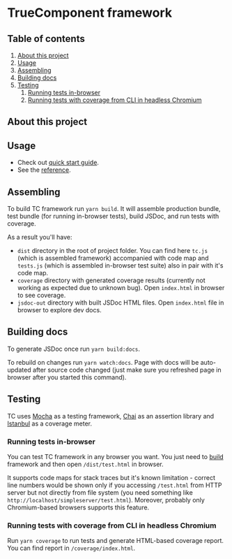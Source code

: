 # TrueComponent framework

## Table of contents
1. [About this project](#about-this-project)
1. [Usage](#usage)
2. [Assembling](#assembling)
3. [Building docs](#building-docs)
4. [Testing](#testing)
    1. [Running tests in-browser](#running-tests-in-browser)
    2. [Running tests with coverage from CLI in headless Chromium](#running-tests-with-coverage-from-cli-in-headless-chromium)

## About this project

## Usage
* Check out [quick start guide](docs/QUICK_START.md).
* See the [reference](docs/API.md).

## Assembling
To build TC framework run `yarn build`. It will assemble production bundle,
test bundle (for running in-browser tests), build JSDoc, and run tests with
coverage.

As a result you'll have:
* `dist` directory in the root of project folder. You can find here `tc.js`
(which is assembled framework) accompanied with code map and `tests.js` (which
is assembled in-browser test suite) also in pair with it's code map.
* `coverage` directory with generated coverage results (currently not working
as expected due to unknown bug). Open `index.html` in browser to see coverage.
* `jsdoc-out` directory with built JSDoc HTML files. Open `index.html` file
in browser to explore dev docs.

## Building docs
To generate JSDoc once run `yarn build:docs`.

To rebuild on changes run `yarn watch:docs`. Page with docs will be
auto-updated after source code changed (just make sure you refreshed page
in browser after you started this command).

## Testing
TC uses [Mocha](https://mochajs.org/) as a testing framework,
[Chai](https://www.chaijs.com/) as an assertion library and
[Istanbul](https://istanbul.js.org/) as a coverage meter.

### Running tests in-browser
You can test TC framework in any browser you want. You just need to
[build](#assembling) framework and then open `/dist/test.html` in browser.

It supports code maps for stack traces but it's known limitation - correct line
numbers would be shown only if you accessing `/test.html` from HTTP server but
not directly from file system (you need something like
`http://localhost/simpleserver/test.html`).
Moreover, probably only Chromium-based browsers supports this feature.

### Running tests with coverage from CLI in headless Chromium
Run `yarn coverage` to run tests and generate HTML-based coverage report.
You can find report in `/coverage/index.html`.

